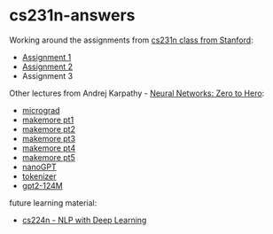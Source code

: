 # cs231n-answers
Working around the assignments from [cs231n class from Stanford](https://cs231n.github.io/):

- [Assignment 1](assignment1)
- [Assignment 2](assignment2)
- Assignment 3


Other lectures from Andrej Karpathy - [Neural Networks: Zero to Hero](https://karpathy.ai/zero-to-hero.html):

- [micrograd](extra/micrograd.ipynb)
- [makemore pt1](extra/makemore_pt1.ipynb)
- [makemore pt2](extra/makemore_pt2.ipynb)
- [makemore pt3](extra/makemore_pt3.ipynb)
- [makemore pt4](extra/makemore_pt4.ipynb)
- [makemore pt5](extra/makemore_pt5.ipynb)
- [nanoGPT](nano-gpt/nano-gpt.ipynb)
- [tokenizer](tokenizer/tokenizer.ipynb)
- [gpt2-124M](gpt-2/gpt2.ipynb)


future learning material:

- [cs224n - NLP with Deep Learning](https://web.stanford.edu/class/cs224n/)